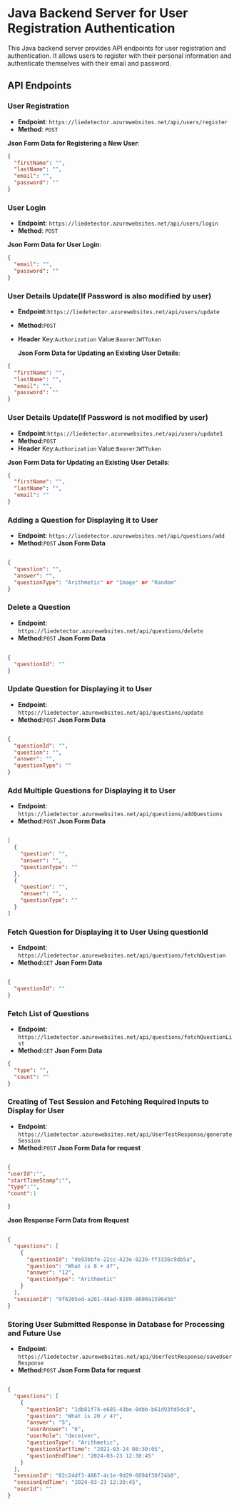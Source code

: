 # Java Backend Server for User Registration Authentication

This Java backend server provides API endpoints for user registration and authentication. It allows users to register with their personal information and authenticate themselves with their email and password.

## API Endpoints

### User Registration

- **Endpoint**: `https://liedetector.azurewebsites.net/api/users/register`
- **Method**: `POST`

**Json Form Data for Registering a New User**:

```json
{
  "firstName": "",
  "lastName": "",
  "email": "",
  "password": ""
}
```

### User Login

- **Endpoint**: `https://liedetector.azurewebsites.net/api/users/login`
- **Method**: `POST`

**Json Form Data for User Login**:

```json
{
  "email": "",
  "password": ""
}
```

### User Details Update(If Password is also modified by user)

- **Endpoint**:`https://liedetector.azurewebsites.net/api/users/update`
- **Method**:`POST`
- **Header** Key:`Authorization` Value:`BearerJWTToken`

  **Json Form Data for Updating an Existing User Details**:

```json
{
  "firstName": "",
  "lastName": "",
  "email": "",
  "password": ""
}
```

### User Details Update(If Password is not modified by user)

- **Endpoint**:`https://liedetector.azurewebsites.net/api/users/update1`
- **Method**:`POST`
- **Header** Key:`Authorization` Value:`BearerJWTToken`

**Json Form Data for Updating an Existing User Details**:

```json
{
  "firstName": "",
  "lastName": "",
  "email": ""
}
```

### Adding a Question for Displaying it to User
- **Endpoint**: `https://liedetector.azurewebsites.net/api/questions/add`
- **Method**:`POST`
  **Json Form Data**
```json

{
  "question": "",
  "answer": "",
  "questionType": "Arithmetic" or "Image" or "Random"
}

```

### Delete a Question
- **Endpoint**: `https://liedetector.azurewebsites.net/api/questions/delete`
- **Method**:`POST`
  **Json Form Data**
```json

{
  "questionId": ""
}

```
### Update Question  for Displaying it to User
- **Endpoint**: `https://liedetector.azurewebsites.net/api/questions/update`
- **Method**:`POST`
  **Json Form Data**
```json

{
  "questionId": "",
  "question": "",
  "answer": "",
  "questionType": ""
}

```
### Add Multiple Questions  for Displaying it to User
- **Endpoint**: `https://liedetector.azurewebsites.net/api/questions/addQuestions`
- **Method**:`POST`
  **Json Form Data**
```json

[
  {
    "question": "",
    "answer": "",
    "questionType": ""
  },
  {
    "question": "",
    "answer": "",
    "questionType": ""
  }
]

```

### Fetch Question   for Displaying it to User Using questionId
- **Endpoint**: `https://liedetector.azurewebsites.net/api/questions/fetchQuestion`
- **Method**:`GET`
  **Json Form Data**
```json

{
  "questionId": ""
}

```
### Fetch List of Questions
- **Endpoint**: `https://liedetector.azurewebsites.net/api/questions/fetchQuestionList`
- **Method**:`GET`
**Json Form Data**
```json
{
  "type": "",
  "count": ""
}
```
### Creating of Test Session and Fetching Required Inputs to Display for User

- **Endpoint**: `https://liedetector.azurewebsites.net/api/UserTestResponse/generateSession`
- **Method**:`POST`
  **Json Form Data for request**
```json

{
"userId":"",
"startTimeStamp":"",
"type":"",
"count":1 

}
```
**Json Response Form Data from Request**
```json

{
  "questions": [
    {
      "questionId": "de93bbfe-22cc-423e-8239-ff3336c9db5a",
      "question": "What is 8 + 4?",
      "answer": "12",
      "questionType": "Arithmetic"
    }
  ],
  "sessionId": "9f6205ed-a201-48ad-8289-8600a159645b"
}

```
### Storing User Submitted Response in Database for Processing and Future Use
- **Endpoint**: `https://liedetector.azurewebsites.net/api/UserTestResponse/saveUserResponse`
- **Method**:`POST`
  **Json Form Data for request**
```json

{
  "questions": [
    {
      "questionId": "1db81f74-e685-43be-8dbb-b61d93fd5dc8",
      "question": "What is 20 / 4?",
      "answer": "5",
      "userAnswer": "6",
      "userRole": "deceiver",
      "questionType": "Arithmetic",
      "questionStartTime": "2021-03-24 08:30:05",
      "questionEndTime": "2024-03-23 12:30:45"
    }
  ],
  "sessionId": "02c24df3-4867-4c1e-9d29-6694f38f24b0",
  "sessionEndTime": "2024-03-23 12:30:45",
  "userId": ""
}

```


